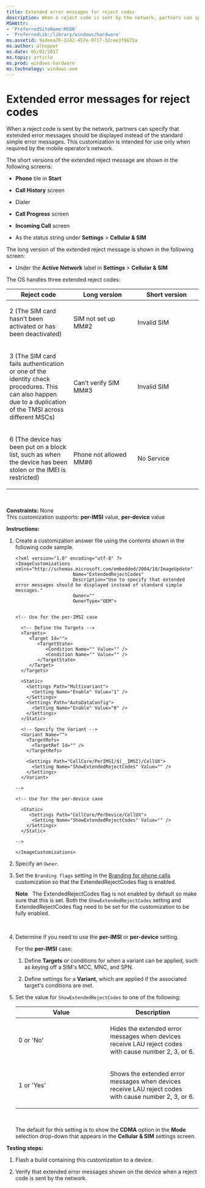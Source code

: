 ```yaml
---
title: Extended error messages for reject codes
description: When a reject code is sent by the network, partners can specify that extended error messages should be displayed instead of the standard simple error messages.
MSHAttr:
- 'PreferredSiteName:MSDN'
- 'PreferredLib:/library/windows/hardware'
ms.assetid: 9adeea76-3242-457e-9717-32cee3f6672a
ms.author: alhopper
ms.date: 05/02/2017
ms.topic: article
ms.prod: windows-hardware
ms.technology: windows-oem
---
```


# Extended error messages for reject codes


When a reject code is sent by the network, partners can specify that extended error messages should be displayed instead of the standard simple error messages. This customization is intended for use only when required by the mobile operator’s network.

The short versions of the extended reject message are shown in the following screens:

-   **Phone** tile in **Start**

-   **Call History** screen

-   Dialer

-   **Call Progress** screen

-   **Incoming Call** screen

-   As the status string under **Settings** &gt; **Cellular & SIM**

The long version of the extended reject message is shown in the following screen:

-   Under the **Active Network** label in **Settings** &gt; **Cellular & SIM**

The OS handles three extended reject codes:

<table>
<colgroup>
<col width="33%" />
<col width="33%" />
<col width="33%" />
</colgroup>
<thead>
<tr class="header">
<th>Reject code</th>
<th>Long version</th>
<th>Short version</th>
</tr>
</thead>
<tbody>
<tr class="odd">
<td><p>2 (The SIM card hasn’t been activated or has been deactivated)</p></td>
<td><p>SIM not set up MM#2</p></td>
<td><p>Invalid SIM</p></td>
</tr>
<tr class="even">
<td><p>3 (The SIM card fails authentication or one of the identity check procedures. This can also happen due to a duplication of the TMSI across different MSCs)</p></td>
<td><p>Can’t verify SIM MM#3</p></td>
<td><p>Invalid SIM</p></td>
</tr>
<tr class="odd">
<td><p>6 (The device has been put on a block list, such as when the device has been stolen or the IMEI is restricted)</p></td>
<td><p>Phone not allowed MM#6</p></td>
<td><p>No Service</p></td>
</tr>
</tbody>
</table>

 

<a href="" id="constraints---none"></a>**Constraints:** None  
This customization supports: **per-IMSI** value, **per-device** value

<a href="" id="instructions-"></a>**Instructions:**  
1.  Create a customization answer file using the contents shown in the following code sample.

    ``` syntax
    <?xml version="1.0" encoding="utf-8" ?>  
    <ImageCustomizations xmlns="http://schemas.microsoft.com/embedded/2004/10/ImageUpdate"  
                         Name="ExtendedRejectCodes"  
                         Description="Use to specify that extended error messages should be displayed instead of standard simple messages."  
                         Owner=""  
                         OwnerType="OEM"> 
      

    <!-- Use for the per-IMSI case 
      
      <!-- Define the Targets --> 
      <Targets>
         <Target Id="">
            <TargetState>
               <Condition Name="" Value="" />
               <Condition Name="" Value="" />
            </TargetState>
         </Target>
      </Targets>
      
      <Static>
        <Settings Path="Multivariant">
          <Setting Name="Enable" Value="1" />
        </Settings>
        <Settings Path="AutoDataConfig">
          <Setting Name="Enable" Value="0" />
        </Settings>
      </Static>

      <!-- Specify the Variant -->
      <Variant Name=""> 
        <TargetRefs>
          <TargetRef Id="" /> 
        </TargetRefs>
     
        <Settings Path="CellCore/PerIMSI/$(__IMSI)/CellUX">   
          <Setting Name="ShowExtendedRejectCodes" Value="" />    
        </Settings>  
      </Variant>

    -->

    <!-- Use for the per-device case

      <Static>  
         <Settings Path="CellCore/PerDevice/CellUX">  
          <Setting Name="ShowExtendedRejectCodes" Value="" />   
        </Settings>  
      </Static>

    -->

    </ImageCustomizations>
    ```

2.  Specify an `Owner`.

3.  Set the `Branding flags` setting in the [Branding for phone calls](branding-for-phone-calls.md) customization so that the ExtendedRejectCodes flag is enabled.

    **Note**  
    The ExtendedRejectCodes flag is not enabled by default so make sure that this is set. Both the `ShowExtendedRejectCodes` setting and ExtendedRejectCodes flag need to be set for the customization to be fully enabled.

     

4.  Determine if you need to use the **per-IMSI** or **per-device** setting.

    For the **per-IMSI** case:

    1.  Define **Targets** or conditions for when a variant can be applied, such as keying off a SIM's MCC, MNC, and SPN.

    2.  Define settings for a **Variant**, which are applied if the associated target's conditions are met.

5.  Set the value for `ShowExtendedRejectCodes` to one of the following:

    <table>
    <colgroup>
    <col width="50%" />
    <col width="50%" />
    </colgroup>
    <thead>
    <tr class="header">
    <th>Value</th>
    <th>Description</th>
    </tr>
    </thead>
    <tbody>
    <tr class="odd">
    <td><p>0 or 'No'</p></td>
    <td><p>Hides the extended error messages when devices receive LAU reject codes with cause number 2, 3, or 6.</p></td>
    </tr>
    <tr class="even">
    <td><p>1 or 'Yes'</p></td>
    <td><p>Shows the extended error messages when devices receive LAU reject codes with cause number 2, 3, or 6.</p></td>
    </tr>
    </tbody>
    </table>

     

    The default for this setting is to show the **CDMA** option in the **Mode** selection drop-down that appears in the **Cellular & SIM** settings screen.

<a href="" id="testing-steps-"></a>**Testing steps:**  
1.  Flash a build containing this customization to a device.

2.  Verify that extended error messages shown on the device when a reject code is sent by the network.

 

 






